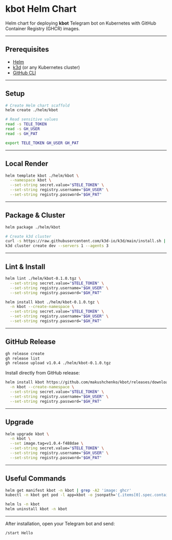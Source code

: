 # kbot Helm Chart

Helm chart for deploying **kbot** Telegram bot on Kubernetes with GitHub Container Registry (GHCR) images.

---

## Prerequisites

- [Helm](https://helm.sh/docs/intro/install/)
- [k3d](https://k3d.io/) (or any Kubernetes cluster)
- [GitHub CLI](https://cli.github.com/)

---

## Setup

```bash
# Create Helm chart scaffold
helm create ./helm/kbot

# Read sensitive values
read -s TELE_TOKEN
read -s GH_USER
read -s GH_PAT

export TELE_TOKEN GH_USER GH_PAT
```

---

## Local Render

```bash
helm template kbot ./helm/kbot \
  --namespace kbot \
  --set-string secret.value="$TELE_TOKEN" \
  --set-string registry.username="$GH_USER" \
  --set-string registry.password="$GH_PAT"
```

---

## Package & Cluster

```bash
helm package ./helm/kbot

# Create k3d cluster
curl -s https://raw.githubusercontent.com/k3d-io/k3d/main/install.sh | bash
k3d cluster create dev --servers 1 --agents 3
```

---

## Lint & Install

```bash
helm lint ./helm/kbot-0.1.0.tgz \
  --set-string secret.value="$TELE_TOKEN" \
  --set-string registry.username="$GH_USER" \
  --set-string registry.password="$GH_PAT"

helm install kbot ./helm/kbot-0.1.0.tgz \
  -n kbot --create-namespace \
  --set-string secret.value="$TELE_TOKEN" \
  --set-string registry.username="$GH_USER" \
  --set-string registry.password="$GH_PAT"
```

---

## GitHub Release

```bash
gh release create
gh release list
gh release upload v1.0.4 ./helm/kbot-0.1.0.tgz
```

Install directly from GitHub release:

```bash
helm install kbot https://github.com/makushchenko/kbot/releases/download/v1.0.4/kbot-0.1.0.tgz \
  -n kbot --create-namespace \
  --set-string secret.value="$TELE_TOKEN" \
  --set-string registry.username="$GH_USER" \
  --set-string registry.password="$GH_PAT"
```

---

## Upgrade

```bash
helm upgrade kbot \
  -n kbot \
  --set image.tag=v1.0.4-f488dae \
  --set-string secret.value="$TELE_TOKEN" \
  --set-string registry.username="$GH_USER" \
  --set-string registry.password="$GH_PAT"
```

---

## Useful Commands

```bash
helm get manifest kbot -n kbot | grep -A2 'image: ghcr'
kubectl -n kbot get pod -l app=kbot -o jsonpath='{.items[0].spec.containers[0].image}{"\n"}'

helm ls -n kbot
helm uninstall kbot -n kbot
```

---

After installation, open your Telegram bot and send:

```
/start Hello
```
